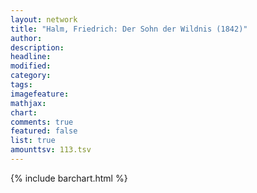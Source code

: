 ```yaml
---
layout: network
title: "Halm, Friedrich: Der Sohn der Wildnis (1842)"
author:
description:
headline:
modified:
category:
tags:
imagefeature: 
mathjax: 
chart: 
comments: true
featured: false
list: true
amounttsv: 113.tsv
---
```

{% include barchart.html %}
